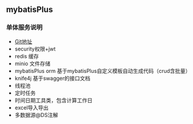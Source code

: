 ## mybatisPlus

### 单体服务说明

- [Git地址](https://gitee.com/doublehappy_admin/springbootProject/tree/master/mybatisPlus)
- security权限+jwt
- redis 缓存
- minio 文件存储
- mybatisPlus orm  基于mybatisPlus自定义模板自动生成代码（crud含批量）
- knife4j 基于swagger的接口文档
- 线程池
- 定时任务
- 时间日期工具类，包含计算工作日
- excel导入导出
- 多数据源@DS注解


